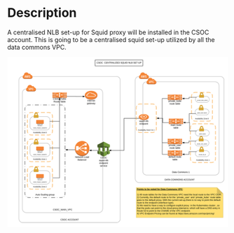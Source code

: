 # Description
A centralised NLB set-up for Squid proxy will be installed in the CSOC account. This is going to be a centralised squid set-up utilized by all the data commons VPC.

![image of architecture](CSOC_Centralized_Squid_Set-up.svg)

   

